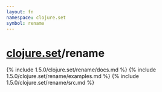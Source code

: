 ```yaml
---
layout: fn
namespace: clojure.set
symbol: rename
---
```


# [clojure.set](../)/rename

{% include 1.5.0/clojure.set/rename/docs.md %}
{% include 1.5.0/clojure.set/rename/examples.md %}
{% include 1.5.0/clojure.set/rename/src.md %}

